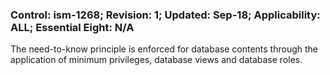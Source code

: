 ### Control: ism-1268; Revision: 1; Updated: Sep-18; Applicability: ALL; Essential Eight: N/A
<p>The need-to-know principle is enforced for database contents through the application of minimum privileges, database views and database roles.</p>